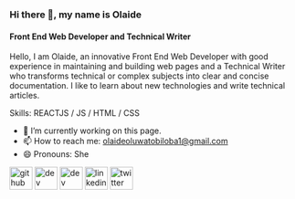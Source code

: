 ### Hi there 👋, my name is Olaide
#### Front End Web Developer and Technical Writer 
Hello, 
I am Olaide, an innovative Front End Web Developer with good experience in maintaining and building web pages and a Technical Writer who transforms technical or complex subjects into clear and concise documentation. I like to learn about new technologies and write technical articles.

Skills:  REACTJS / JS / HTML / CSS

- 🔭 I’m currently working on this page.
- 📫 How to reach me: olaideoluwatobiloba1@gmail.com 
- 😄 Pronouns: She 


[<img src='https://cdn.jsdelivr.net/npm/simple-icons@3.0.1/icons/github.svg' alt='github' height='40'>](https://github.com/Oluwatobilobaola)  [<img src='https://cdn.jsdelivr.net/npm/simple-icons@3.0.1/icons/dev-dot-to.svg' alt='dev' height='40'>](https://dev.to/https://dev.to/tech_olaide)  [<img src='https://cdn.jsdelivr.net/npm/simple-icons@3.0.1/icons/hashnode.svg' alt='dev' height='40'>](https://olaideoluwatobi.hashnode.dev/)  [<img src='https://cdn.jsdelivr.net/npm/simple-icons@3.0.1/icons/linkedin.svg' alt='linkedin' height='40'>](https://www.linkedin.com/in/https://www.linkedin.com/in/oluwatobiloba-olaide-15102a200//)  [<img src='https://cdn.jsdelivr.net/npm/simple-icons@3.0.1/icons/twitter.svg' alt='twitter' height='40'>](https://twitter.com/https://twitter.com/tech_Olaide/status/1640430131381411840?s=20)  

